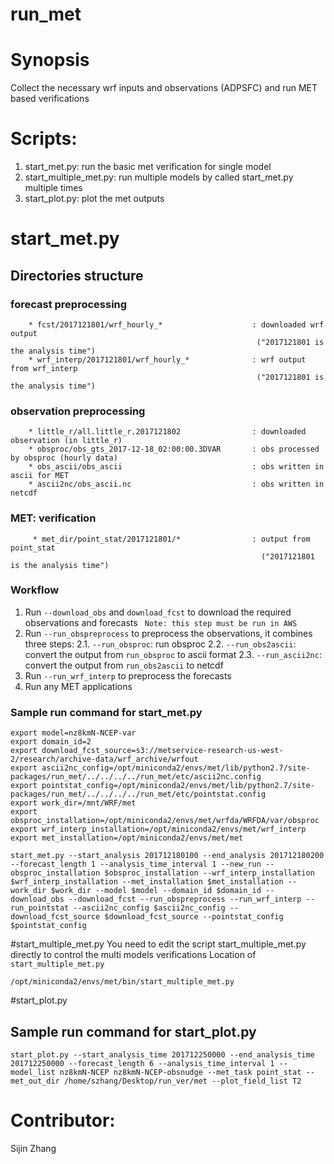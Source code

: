 # run_met

# Synopsis
Collect the necessary wrf inputs and observations (ADPSFC) and run MET based verifications

# Scripts:
1. start_met.py: run the basic met verification for single model
2. start_multiple_met.py: run multiple models by called start_met.py multiple times
3. start_plot.py: plot the met outputs

# start_met.py
## Directories structure
### forecast preprocessing
```
    * fcst/2017121801/wrf_hourly_*                    : downloaded wrf output 
                                                       ("2017121801 is the analysis time")
    * wrf_interp/2017121801/wrf_hourly_*              : wrf output from wrf_interp
                                                       ("2017121801 is the analysis time")
```
                      
### observation preprocessing
```
    * little_r/all.little_r.2017121802                : downloaded observation (in little_r)
    * obsproc/obs_gts_2017-12-18_02:00:00.3DVAR       : obs processed by obsproc (hourly data)
    * obs_ascii/obs_ascii                             : obs written in ascii for MET
    * ascii2nc/obs_ascii.nc                           : obs written in netcdf
```

### MET: verification
```
     * met_dir/point_stat/2017121801/*                : output from point_stat
                                                        ("2017121801 is the analysis time")
```

### Workflow
1. Run `--download_obs` and `download_fcst` to download the required observations and forecasts
``` Note: this step must be run in AWS```
2. Run `--run_obspreprocess` to preprocess the observations, it combines three steps:
    2.1. `--run_obsproc`: run obsproc
    2.2. `--run_obs2ascii`: convert the output from `run_obsproc` to ascii format
    2.3. `--run_ascii2nc`: convert the output from `run_obs2ascii` to netcdf
3. Run `--run_wrf_interp` to preprocess the forecasts
4. Run any MET applications

### Sample run command for start_met.py
```
export model=nz8kmN-NCEP-var
export domain_id=2
export download_fcst_source=s3://metservice-research-us-west-2/research/archive-data/wrf_archive/wrfout
export ascii2nc_config=/opt/miniconda2/envs/met/lib/python2.7/site-packages/run_met/../../../../run_met/etc/ascii2nc.config
export pointstat_config=/opt/miniconda2/envs/met/lib/python2.7/site-packages/run_met/../../../../run_met/etc/pointstat.config
export work_dir=/mnt/WRF/met
export obsproc_installation=/opt/miniconda2/envs/met/wrfda/WRFDA/var/obsproc
export wrf_interp_installation=/opt/miniconda2/envs/met/wrf_interp
export met_installation=/opt/miniconda2/envs/met/met

start_met.py --start_analysis 201712180100 --end_analysis 201712180200 --forecast_length 1 --analysis_time_interval 1 --new_run --obsproc_installation $obsproc_installation --wrf_interp_installation $wrf_interp_installation --met_installation $met_installation --work_dir $work_dir --model $model --domain_id $domain_id --download_obs --download_fcst --run_obspreprocess --run_wrf_interp --run_pointstat --ascii2nc_config $ascii2nc_config --download_fcst_source $download_fcst_source --pointstat_config $pointstat_config
```

#start_multiple_met.py
You need to edit the script start_multiple_met.py directly to control the multi models verifications
Location of ```start_multiple_met.py```
```
/opt/miniconda2/envs/met/bin/start_multiple_met.py
```

#start_plot.py
## Sample run command for start_plot.py
```
start_plot.py --start_analysis_time 201712250000 --end_analysis_time 201712250000 --forecast_length 6 --analysis_time_interval 1 --model_list nz8kmN-NCEP nz8kmN-NCEP-obsnudge --met_task point_stat --met_out_dir /home/szhang/Desktop/run_ver/met --plot_field_list T2
```


# Contributor:
Sijin Zhang
